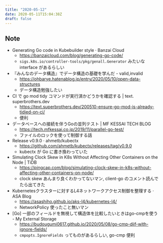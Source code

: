 ```yaml
---
title: "2020-05-12"
date: 2020-05-11T15:04:38Z
draft: false
---
```


## Note

* Generating Go code in Kubebuilder style · Banzai Cloud
  * https://banzaicloud.com/blog/generating-go-code/
  * `sigs.k8s.io/controller-tools/pkg/genall.Generator` みたいな interface があるらしい
* 『みんなのデータ構造』でデータ構造の基礎を学んだ - valid,invalid
  * https://ohbarye.hatenablog.jp/entry/2020/05/10/open-data-structures
  * データ構造勉強したい
* CI で go mod tidy コマンドが実行済かどうかを確認する | text․superbrothers․dev
  * https://text.superbrothers.dev/200510-ensure-go-mod-is-already-tidied-on-ci/
  * 便利
* データベースへの接続を伴うGoの並列テスト | MF KESSAI TECH BLOG
  * https://tech.mfkessai.co.jp/2019/11/parallel-go-test/
  * ファイルのロックを使って制御する話
* Release v0.9.0 · ahmetb/kubectx
  * https://github.com/ahmetb/kubectx/releases/tag/v0.9.0
  * kubectx が Go に書き換わっていた
* Simulating Clock Skew in K8s Without Affecting Other Containers on the Node | TiDB
  * https://pingcap.com/blog/simulating-clock-skew-in-k8s-without-affecting-other-containers-on-node/
  * clock skew あんまり良くわかってないマン, client-go のコメント読んでたら出てきた
* Kubernetesクラスターに対するL4ネットワークアクセス制御を整理する · ASA Blog
  * https://asashiho.github.io/aks-l4/kubernetes-l4/
  * NetworkPolicy 使ったこと無いマン
* [Go] 一部のフィールドを無視して構造体を比較したいときはgo-cmpを使う - My External Storage
  * https://budougumi0617.github.io/2020/05/08/go-cmp-diif-with-ignore-fields/
  * `cmpopts.IgnoreFields` ってものがあるらしい, go-cmp 便利
